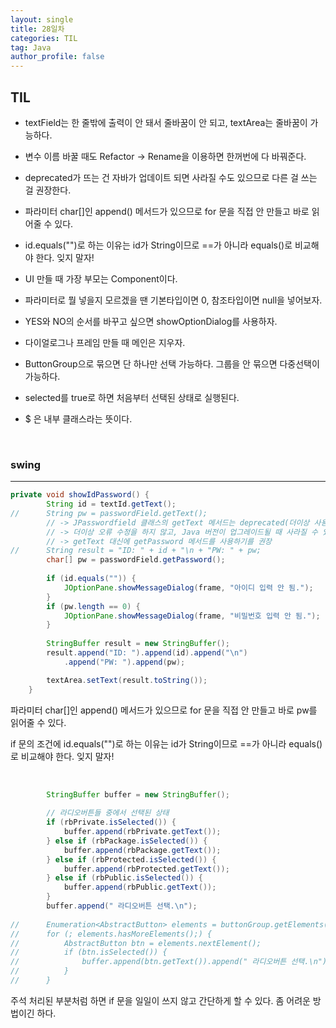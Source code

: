```yaml
---
layout: single
title: 28일차
categories: TIL
tag: Java
author_profile: false
---
```


## TIL

- textField는 한 줄밖에 출력이 안 돼서 줄바꿈이 안 되고, textArea는 줄바꿈이 가능하다.

- 변수 이름 바꿀 때도 Refactor -> Rename을 이용하면 한꺼번에 다 바꿔준다.

- deprecated가 뜨는 건 자바가 업데이트 되면 사라질 수도 있으므로 다른 걸 쓰는 걸 권장한다.

- 파라미터 char[]인 append() 메서드가 있으므로 for 문을 직접 안 만들고 바로 읽어줄 수 있다. 

- id.equals("")로 하는 이유는 id가 String이므로 ==가 아니라 equals()로 비교해야 한다. 잊지 말자!

- UI 만들 때 가장 부모는 Component이다.

- 파라미터로 뭘 넣을지 모르겠을 땐 기본타입이면 0, 참조타입이면 null을 넣어보자.

- YES와 NO의 순서를 바꾸고 싶으면 showOptionDialog를 사용하자.

- 다이얼로그나 프레임 만들 때 메인은 지우자.

- ButtonGroup으로 묶으면 단 하나만 선택 가능하다. 그룹을 안 묶으면 다중선택이 가능하다.

- selected를 true로 하면 처음부터 선택된 상태로 실행된다.

- $ 은 내부 클래스라는 뜻이다.

<br>

### swing

------

```java
private void showIdPassword() {
		String id = textId.getText();		
//		String pw = passwordField.getText();
		// -> JPasswordfield 클래스의 getText 메서드는 deprecated(더이상 사용을 권장하지 않는) 메서드
		// -> 더이상 오류 수정을 하지 않고, Java 버전이 업그레이드될 때 사라질 수 있는 메서드
		// -> getText 대신에 getPassword 메서드를 사용하기를 권장
//		String result = "ID: " + id + "\n + "PW: " + pw;
		char[] pw = passwordField.getPassword();
		
		if (id.equals("")) {
			JOptionPane.showMessageDialog(frame, "아이디 입력 안 됨.");
		}
		if (pw.length == 0) {
			JOptionPane.showMessageDialog(frame, "비밀번호 입력 안 됨.");
		}
		
		StringBuffer result = new StringBuffer();
		result.append("ID: ").append(id).append("\n")
			.append("PW: ").append(pw);

		textArea.setText(result.toString());
	}
```

파라미터 char[]인 append() 메서드가 있으므로 for 문을 직접 안 만들고 바로 pw를 읽어줄 수 있다. 

if 문의 조건에 id.equals("")로 하는 이유는 id가 String이므로 ==가 아니라 equals()로 비교해야 한다. 잊지 말자!

<br>

```java
		StringBuffer buffer = new StringBuffer();
		
		// 라디오버튼들 중에서 선택된 상태
		if (rbPrivate.isSelected()) {
			buffer.append(rbPrivate.getText());
		} else if (rbPackage.isSelected()) {
			buffer.append(rbPackage.getText());
		} else if (rbProtected.isSelected()) {
			buffer.append(rbProtected.getText());
		} else if (rbPublic.isSelected()) {
			buffer.append(rbPublic.getText());
		}
		buffer.append(" 라디오버튼 선택.\n");
		
//		Enumeration<AbstractButton> elements = buttonGroup.getElements();
//		for (; elements.hasMoreElements();) {
//			AbstractButton btn = elements.nextElement();
//			if (btn.isSelected()) {
//				buffer.append(btn.getText()).append(" 라디오버튼 선택.\n");
//			}
//		}
```

주석 처리된 부분처럼 하면 if 문을 일일이 쓰지 않고 간단하게 할 수 있다. 좀 어려운 방법이긴 하다.
